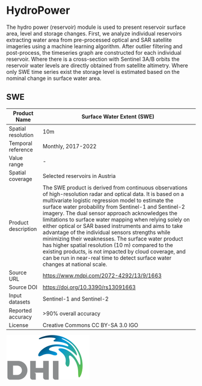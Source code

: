 # HydroPower

The hydro power (reservoir) module is used to present reservoir surface area, level and storage changes. First, we analyze individual reservoirs extracting water area from pre-processed optical and SAR satellite imageries using a machine learning algorithm. After outlier filtering and post-process, the timeseries graph are constructed for each individual reservoir. Where there is a cross-section with Sentinel 3A/B orbits the reservoir water levels are directly obtained from satellite altimetry. Where only SWE time series exist the storage level is estimated based on the nominal change in surface water area.

## SWE

|Product Name| Surface Water Extent (SWE)|
| --- | --- |
| Spatial resolution | 10m |
| Temporal reference | Monthly, 2017-2022 |
| Value range | - |
| Spatial coverage | Selected reservoirs in Austria |
| Product description | The SWE product is derived from continuous observations of high-resolution radar and optical data. It is based on a multivariate logistic regression model to estimate the surface water probability from Sentinel-1 and Sentinel-2 imagery. The dual sensor approach acknowledges the limitations to surface water mapping when relying solely on either optical or SAR based instruments and aims to take advantage of the individual sensors strengths while minimizing their weaknesses. The surface water product has higher spatial resolution (10 m) compared to the existing products, is not impacted by cloud coverage, and can be run in near-real time to detect surface water changes at national scale. |
| Source URL | https://www.mdpi.com/2072-4292/13/9/1663 |
| Source DOI | https://doi.org/10.3390/rs13091663 |
|Input datasets| Sentinel-1 and Sentinel-2|
| Reported accuracy |>90% overall accuracy|
| License | Creative Commons CC BY-SA 3.0 IGO|

![DHI Logo](https://raw.githubusercontent.com/eurodatacube/eodash-assets/main/collections/gtif-logos/dhi.png "DHI Logo")
